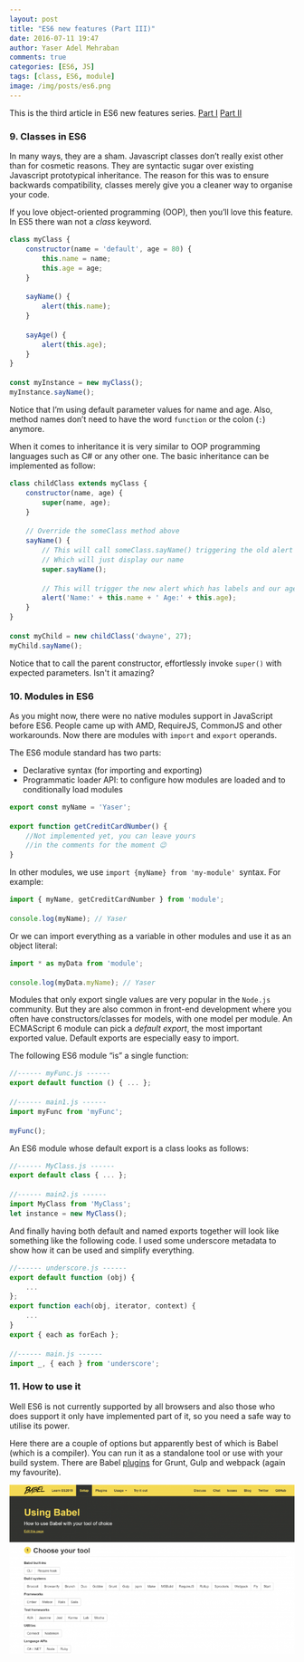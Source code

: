 ```yaml
---
layout: post
title: "ES6 new features (Part III)"
date: 2016-07-11 19:47
author: Yaser Adel Mehraban
comments: true
categories: [ES6, JS]
tags: [class, ES6, module]
image: /img/posts/es6.png
---
```

This is the third article in ES6 new features series.
[Part I](/2016-07-07-es6-new-features-part-i/)
[Part II](/2016-07-07-es6-new-features-part-ii/)

### 9. Classes in ES6

In many ways, they are a sham. Javascript classes don’t really exist other than for cosmetic reasons. They are syntactic sugar over existing Javascript prototypical inheritance. The reason for this was to ensure backwards compatibility, classes merely give you a cleaner way to organise your code.

If you love object-oriented programming (OOP), then you’ll love this feature. In ES5 there wan not a *class* keyword.

```javascript
class myClass {
    constructor(name = 'default', age = 80) {
        this.name = name;
        this.age = age;
    }

    sayName() {
        alert(this.name);
    }

    sayAge() {
        alert(this.age);
    }
}

const myInstance = new myClass();
myInstance.sayName();
```

Notice that I’m using default parameter values for name and age. Also, method names don’t need to have the word `function` or the colon (`:`) anymore.
    
When it comes to inheritance it is very similar to OOP programming languages such as C# or any other one. The basic inheritance can be implemented as follow:

```javascript
class childClass extends myClass {
    constructor(name, age) {
        super(name, age);
    }
    
    // Override the someClass method above
    sayName() {
        // This will call someClass.sayName() triggering the old alert
        // Which will just display our name
        super.sayName();
        
        // This will trigger the new alert which has labels and our age
        alert('Name:' + this.name + ' Age:' + this.age);
    }
}

const myChild = new childClass('dwayne', 27);
myChild.sayName();
```

Notice that to call the parent constructor, effortlessly invoke `super()` with expected parameters. Isn't it amazing?
    
### 10. Modules in ES6
    
As you might now, there were no native modules support in JavaScript before ES6. People came up with AMD, RequireJS, CommonJS and other workarounds. Now there are modules with `import` and `export` operands.
    
The ES6 module standard has two parts:
    
*   Declarative syntax (for importing and exporting)
*   Programmatic loader API: to configure how modules are loaded and to conditionally load modules

```javascript  
export const myName = 'Yaser';

export function getCreditCardNumber() {
    //Not implemented yet, you can leave yours 
    //in the comments for the moment 😉
}
```

In other modules, we use `import {myName} from 'my-module' `syntax. For example:

```javascript
import { myName, getCreditCardNumber } from 'module';

console.log(myName); // Yaser
```
Or we can import everything as a variable in other modules and use it as an object literal:

```javascript
import * as myData from 'module';
    
console.log(myData.myName); // Yaser
```

Modules that only export single values are very popular in the `Node.js` community. But they are also common in front-end development where you often have constructors/classes for models, with one model per module. An ECMAScript 6 module can pick a *default export*, the most important exported value. Default exports are especially easy to import.
    
The following ES6 module “is” a single function:

```javascript
//------ myFunc.js ------
export default function () { ... };
    
//------ main1.js ------
import myFunc from 'myFunc';

myFunc();
```

An ES6 module whose default export is a class looks as follows:

```javascript
//------ MyClass.js ------
export default class { ... };

//------ main2.js ------
import MyClass from 'MyClass';
let instance = new MyClass();
```
    
And finally having both default and named exports together will look like something like the following code. I used some underscore metadata to show how it can be used and simplify everything.

```javascript
//------ underscore.js ------
export default function (obj) {
    ...
};
export function each(obj, iterator, context) {
    ...
}
export { each as forEach };

//------ main.js ------
import _, { each } from 'underscore';
```

### 11. How to use it

Well ES6 is not currently supported by all browsers and also those who does support it only have implemented part of it, so you need a safe way to utilise its power.

Here there are a couple of options but apparently best of which is Babel (which is a compiler). You can run it as a standalone tool or use with your build system. There are Babel [plugins](http://babeljs.io/docs/setup) for Grunt, Gulp and webpack (again my favourite).

![babel](/img/posts/babel.png)

